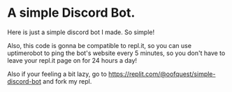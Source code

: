 # A simple Discord Bot.
Here is just a simple discord bot I made. So simple!

Also, this code is gonna be compatible to repl.it, so you can use uptimerobot to ping the bot's website every 5 minutes, so you don't have to leave your repl.it page on for 24 hours a day!

Also if your feeling a bit lazy, go to https://replit.com/@oofquest/simple-discord-bot and fork my repl.

